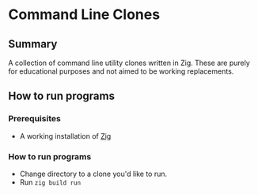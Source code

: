 # Command Line Clones
## Summary
A collection of command line utility clones written in Zig. These are purely for educational purposes and not aimed to be working replacements.

## How to run programs
### Prerequisites
* A working installation of [Zig](https://ziglang.org/download/)

### How to run programs
* Change directory to a clone you'd like to run.
* Run `zig build run`
